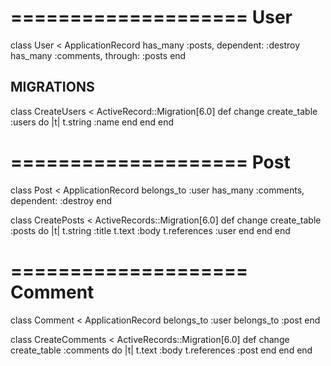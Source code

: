 # ==================== User

class User < ApplicationRecord
  has_many :posts, dependent: :destroy
  has_many :comments, through: :posts
end

## MIGRATIONS

class CreateUsers < ActiveRecord::Migration[6.0]
  def change
    create_table :users do |t|
      t.string :name
    end
  end
end

# ==================== Post

class Post < ApplicationRecord
  belongs_to :user
  has_many :comments, dependent: :destroy
end

class CreatePosts < ActiveRecords::Migration[6.0]
  def change
    create_table :posts do |t|
      t.string :title
      t.text :body
      t.references :user
    end
  end
end

# ==================== Comment

class Comment < ApplicationRecord
  belongs_to :user
  belongs_to :post
end

class CreateComments < ActiveRecords::Migration[6.0]
  def change
    create_table :comments do |t|
      t.text :body
      t.references :post
    end
  end
end